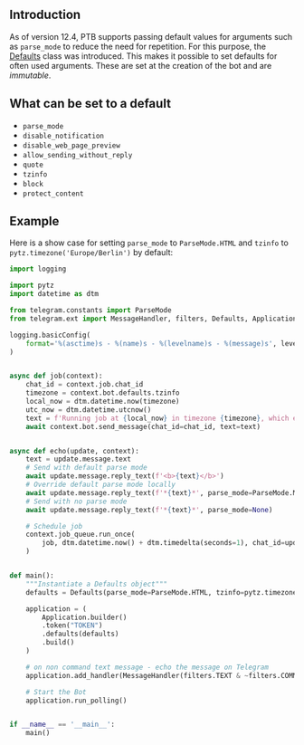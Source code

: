 ## Introduction
As of version 12.4, PTB supports passing default values for arguments such as `parse_mode` to reduce the need for repetition. For this purpose, the [Defaults](https://python-telegram-bot.readthedocs.io/en/stable/telegram.ext.defaults.html) class was introduced. This makes it possible to set defaults for often used arguments. These are set at the creation of the bot and are _immutable_.

## What can be set to a default
* `parse_mode`
* `disable_notification`
* `disable_web_page_preview`
* `allow_sending_without_reply`
* `quote`
* `tzinfo`
* `block`
* `protect_content`

## Example
Here is a show case for setting `parse_mode` to `ParseMode.HTML` and `tzinfo` to `pytz.timezone('Europe/Berlin')` by default:

```python
import logging

import pytz
import datetime as dtm

from telegram.constants import ParseMode
from telegram.ext import MessageHandler, filters, Defaults, Application

logging.basicConfig(
    format='%(asctime)s - %(name)s - %(levelname)s - %(message)s', level=logging.INFO
)


async def job(context):
    chat_id = context.job.chat_id
    timezone = context.bot.defaults.tzinfo
    local_now = dtm.datetime.now(timezone)
    utc_now = dtm.datetime.utcnow()
    text = f'Running job at {local_now} in timezone {timezone}, which equals {utc_now} UTC.'
    await context.bot.send_message(chat_id=chat_id, text=text)


async def echo(update, context):
    text = update.message.text
    # Send with default parse mode
    await update.message.reply_text(f'<b>{text}</b>')
    # Override default parse mode locally
    await update.message.reply_text(f'*{text}*', parse_mode=ParseMode.MARKDOWN)
    # Send with no parse mode
    await update.message.reply_text(f'*{text}*', parse_mode=None)

    # Schedule job
    context.job_queue.run_once(
        job, dtm.datetime.now() + dtm.timedelta(seconds=1), chat_id=update.effective_chat.id
    )


def main():
    """Instantiate a Defaults object"""
    defaults = Defaults(parse_mode=ParseMode.HTML, tzinfo=pytz.timezone('Europe/Berlin'))

    application = (
        Application.builder()
        .token("TOKEN")
        .defaults(defaults)
        .build()
    )

    # on non command text message - echo the message on Telegram
    application.add_handler(MessageHandler(filters.TEXT & ~filters.COMMAND, echo))

    # Start the Bot
    application.run_polling()


if __name__ == '__main__':
    main()

```